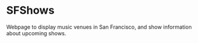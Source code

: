 # SFShows
Webpage to display music venues in San Francisco, and show information about upcoming shows.
